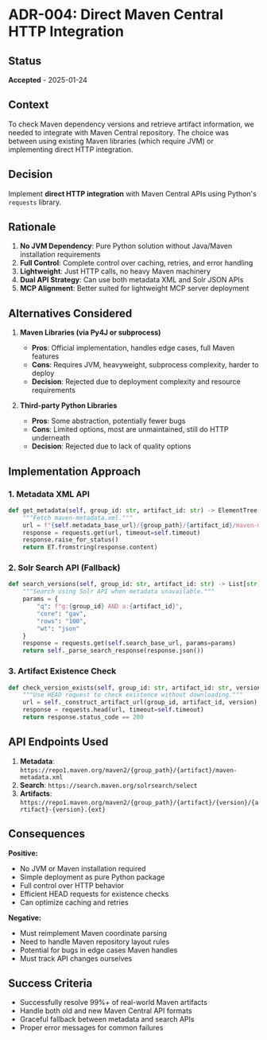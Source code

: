 # ADR-004: Direct Maven Central HTTP Integration

## Status
**Accepted** - 2025-01-24

## Context
To check Maven dependency versions and retrieve artifact information, we needed to integrate with Maven Central repository. The choice was between using existing Maven libraries (which require JVM) or implementing direct HTTP integration.

## Decision
Implement **direct HTTP integration** with Maven Central APIs using Python's `requests` library.

## Rationale
1. **No JVM Dependency**: Pure Python solution without Java/Maven installation requirements
2. **Full Control**: Complete control over caching, retries, and error handling
3. **Lightweight**: Just HTTP calls, no heavy Maven machinery
4. **Dual API Strategy**: Can use both metadata XML and Solr JSON APIs
5. **MCP Alignment**: Better suited for lightweight MCP server deployment

## Alternatives Considered
1. **Maven Libraries (via Py4J or subprocess)**
   - **Pros**: Official implementation, handles edge cases, full Maven features
   - **Cons**: Requires JVM, heavyweight, subprocess complexity, harder to deploy
   - **Decision**: Rejected due to deployment complexity and resource requirements

2. **Third-party Python Libraries**
   - **Pros**: Some abstraction, potentially fewer bugs
   - **Cons**: Limited options, most are unmaintained, still do HTTP underneath
   - **Decision**: Rejected due to lack of quality options

## Implementation Approach

### 1. Metadata XML API
```python
def get_metadata(self, group_id: str, artifact_id: str) -> ElementTree:
    """Fetch maven-metadata.xml."""
    url = f"{self.metadata_base_url}/{group_path}/{artifact_id}/maven-metadata.xml"
    response = requests.get(url, timeout=self.timeout)
    response.raise_for_status()
    return ET.fromstring(response.content)
```

### 2. Solr Search API (Fallback)
```python
def search_versions(self, group_id: str, artifact_id: str) -> List[str]:
    """Search using Solr API when metadata unavailable."""
    params = {
        "q": f"g:{group_id} AND a:{artifact_id}",
        "core": "gav",
        "rows": "100",
        "wt": "json"
    }
    response = requests.get(self.search_base_url, params=params)
    return self._parse_search_response(response.json())
```

### 3. Artifact Existence Check
```python
def check_version_exists(self, group_id: str, artifact_id: str, version: str) -> bool:
    """Use HEAD request to check existence without downloading."""
    url = self._construct_artifact_url(group_id, artifact_id, version)
    response = requests.head(url, timeout=self.timeout)
    return response.status_code == 200
```

## API Endpoints Used
1. **Metadata**: `https://repo1.maven.org/maven2/{group_path}/{artifact}/maven-metadata.xml`
2. **Search**: `https://search.maven.org/solrsearch/select`
3. **Artifacts**: `https://repo1.maven.org/maven2/{group_path}/{artifact}/{version}/{artifact}-{version}.{ext}`

## Consequences
**Positive:**
- No JVM or Maven installation required
- Simple deployment as pure Python package
- Full control over HTTP behavior
- Efficient HEAD requests for existence checks
- Can optimize caching and retries

**Negative:**
- Must reimplement Maven coordinate parsing
- Need to handle Maven repository layout rules
- Potential for bugs in edge cases Maven handles
- Must track API changes ourselves

## Success Criteria
- Successfully resolve 99%+ of real-world Maven artifacts
- Handle both old and new Maven Central API formats
- Graceful fallback between metadata and search APIs
- Proper error messages for common failures